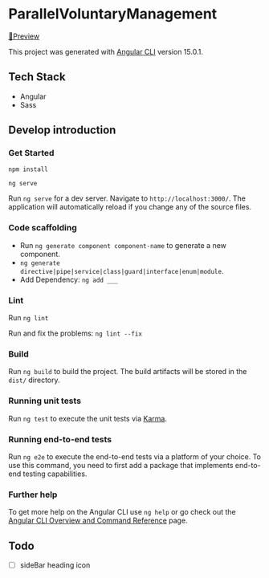 # ParallelVoluntaryManagement

[🔗Preview](https://themotion.tk)

This project was generated with [Angular CLI](https://github.com/angular/angular-cli) version 15.0.1.

## Tech Stack

- Angular
- Sass

## Develop introduction

### Get Started

```
npm install

ng serve
```

Run `ng serve` for a dev server. Navigate to `http://localhost:3000/`. The application will automatically reload if you change any of the source files.

### Code scaffolding

- Run `ng generate component component-name` to generate a new component.
- `ng generate directive|pipe|service|class|guard|interface|enum|module`.
- Add Dependency: `ng add ___`

### Lint

Run `ng lint`

Run and fix the problems: `ng lint --fix`

### Build

Run `ng build` to build the project. The build artifacts will be stored in the `dist/` directory.

### Running unit tests

Run `ng test` to execute the unit tests via [Karma](https://karma-runner.github.io).

### Running end-to-end tests

Run `ng e2e` to execute the end-to-end tests via a platform of your choice. To use this command, you need to first add a package that implements end-to-end testing capabilities.

### Further help

To get more help on the Angular CLI use `ng help` or go check out the [Angular CLI Overview and Command Reference](https://angular.io/cli) page.

## Todo

- [ ] sideBar heading icon
